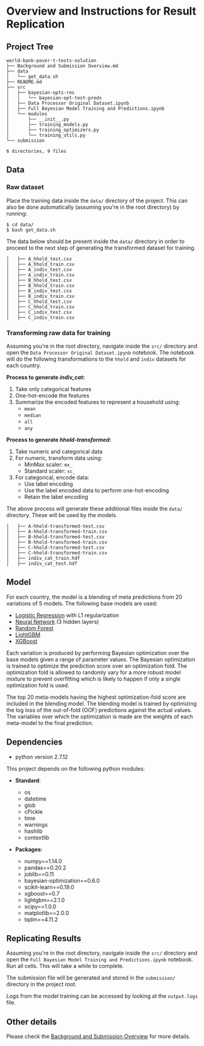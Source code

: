 # Overview and Instructions for Result Replication


## Project Tree

```
world-bank-pover-t-tests-solution
├── Background and Submission Overview.md
├── data
│   └── get_data.sh
├── README.md
├── src
│   ├── bayesian-opts-res
│   │   └── bayesian-opt-test-preds
│   ├── Data Processor Original Dataset.ipynb
│   ├── Full Bayesian Model Training and Predictions.ipynb
│   └── modules
│       ├── __init__.py
│       ├── training_models.py
│       ├── training_optimizers.py
│       └── training_utils.py
└── submission

6 directories, 9 files
```


## Data


### Raw dataset
Place the training data inside the `data/` directory of the project. This can also be done automatically (assuming you're in the root directory) by running:

```
$ cd data/
$ bash get_data.sh
```

The data below should be present inside the `data/` directory in order to proceed to the next step of generating the transformed dataset for training.
```
│   ├── A_hhold_test.csv
│   ├── A_hhold_train.csv
│   ├── A_indiv_test.csv
│   ├── A_indiv_train.csv
│   ├── B_hhold_test.csv
│   ├── B_hhold_train.csv
│   ├── B_indiv_test.csv
│   ├── B_indiv_train.csv
│   ├── C_hhold_test.csv
│   ├── C_hhold_train.csv
│   ├── C_indiv_test.csv
│   ├── C_indiv_train.csv
```


### Transforming raw data for training

Assuming you're in the root directory, navigate inside the `src/` directory and open the `Data Processor Original Dataset.ipynb` notebook. The notebook will do the following transformations to the `hhold` and `indiv` datasets for each country.


**Process to generate *indiv_cat*:**

1. Take only categorical features
2. One-hot-encode the features
3. Summarize the encoded features to represent a household using:
    - `mean`
    - `median`
    - `all`
    - `any`

**Process to generate *hhold-transformed*:**

1. Take numeric and categorical data
2. For numeric, transform data using:
    - MinMax scaler: `mx_`
    - Standard scaler: `sc_`
3. For categorical, encode data:
    - Use label encoding
    - Use the label encoded data to perform one-hot-encoding
    - Retain the label encoding


The above process will generate these additional files inside the `data/` directory. These will be used by the models.

```
│   ├── A-hhold-transformed-test.csv
│   ├── A-hhold-transformed-train.csv
│   ├── B-hhold-transformed-test.csv
│   ├── B-hhold-transformed-train.csv
│   ├── C-hhold-transformed-test.csv
│   ├── C-hhold-transformed-train.csv
│   ├── indiv_cat_train.hdf
│   ├── indiv_cat_test.hdf
```



## Model

For each country, the model is a blending of meta predictions from 20 variations of 5 models.
The following base models are used:

* [Logistic Regression](http://scikit-learn.org/stable/modules/generated/sklearn.linear_model.LogisticRegression.html) with L1 regularization
* [Neural Network](http://scikit-learn.org/stable/modules/generated/sklearn.neural_network.MLPClassifier.html) (3 hidden layers)
* [Random Forest](http://scikit-learn.org/stable/modules/generated/sklearn.ensemble.RandomForestClassifier.html)
* [LightGBM](https://lightgbm.readthedocs.io/en/latest/)
* [XGBoost](http://xgboost.readthedocs.io/en/latest/model.html)

Each variation is produced by performing Bayesian optimization over the base models given a range of parameter values. The Bayesian optimization is trained to optimize the prediction score over an optimization fold. The optimization fold is allowed to randomly vary for a more robust model mixture to prevent overfitting which is likely to happen if only a single optimization fold is used.

The top 20 meta-models having the highest optimization-fold score are included in the blending model. The blending model is trained by optimizing the log loss of the out-of-fold (OOF) predictions against the actual values. The variables over which the optimization is made are the weights of each meta-model to the final prediction.


## Dependencies

* python version 2.7.12

This project depends on the following python modules:

* **Standard**:
    * os
    * datetime
    * glob
    * cPickle
    * time
    * warnings
    * hashlib
    * contextlib


* **Packages**:
    * numpy==1.14.0
    * pandas==0.20.2
    * joblib==0.11
    * bayesian-optimization==0.6.0
    * scikit-learn==0.19.0
    * xgboost==0.7
    * lightgbm==2.1.0
    * scipy==1.0.0
    * matplotlib==2.0.0
    * tqdm==4.11.2


## Replicating Results


Assuming you're in the root directory, navigate inside the `src/` directory and open the `Full Bayesian Model Training and Predictions.ipynb` notebook. Run all cells. This will take a while to complete.

The submission file will be generated and stored in the `submission/` directory in the project root.

Logs from the model training can be accessed by looking at the `output.logs` file.

## Other details

Please check the [Background and Submission Overview](./Background%20and%20Submission%20Overview.md) for more details.
